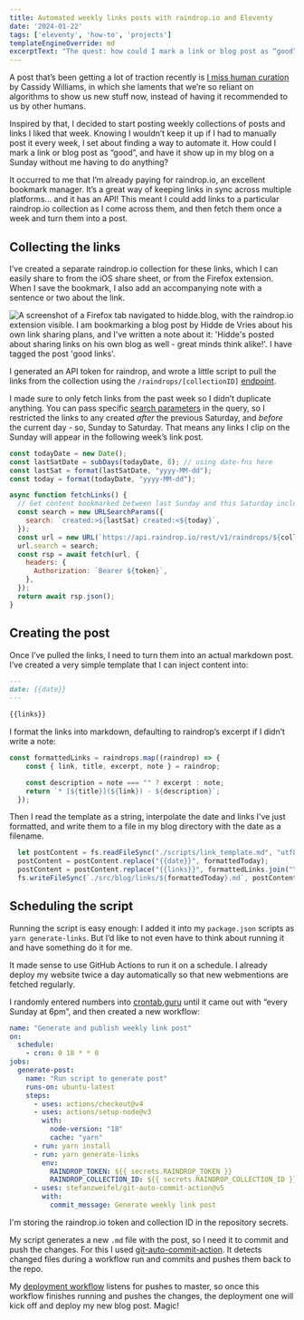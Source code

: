 ```yaml
---
title: Automated weekly links posts with raindrop.io and Eleventy
date: '2024-01-22'
tags: ['eleventy', 'how-to', 'projects']
templateEngineOverride: md
excerptText: "The quest: how could I mark a link or blog post as “good”, and have it show up in my blog on a Sunday without me having to do anything?"
---
```


A post that’s been getting a lot of traction recently is [I miss human curation](https://blog.cassidoo.co/post/human-curation/) by Cassidy Williams, in which she laments that we’re so reliant on algorithms to show us new stuff now, instead of having it recommended to us by other humans. 

Inspired by that, I decided to start posting weekly collections of posts and links I liked that week. Knowing I wouldn’t keep it up if I had to manually post it every week, I set about finding a way to automate it. How could I mark a link or blog post as “good”, and have it show up in my blog on a Sunday without me having to do anything?

It occurred to me that I’m already paying for raindrop.io, an excellent bookmark manager. It’s a great way of keeping links in sync across multiple platforms... and it has an API! This meant I could add links to a particular raindrop.io collection as I come across them, and then fetch them once a week and turn them into a post. 

## Collecting the links
I’ve created a separate raindrop.io collection for these links, which I can easily share to from the iOS share sheet, or from the Firefox extension. When I save the bookmark, I also add an accompanying note with a sentence or two about the link.

![A screenshot of a Firefox tab navigated to hidde.blog, with the raindrop.io extension visible. I am bookmarking a blog post by Hidde de Vries about his own link sharing plans, and I've written a note about it: 'Hidde's posted about sharing links on his own blog as well - great minds think alike!'. I have tagged the post 'good links'.](/img/blog/raindrop-bookmark.png)

I generated an API token for raindrop, and wrote a little script to pull the links from the collection using the `/raindrops/[collectionID]` [endpoint](https://developer.raindrop.io/v1/raindrops/multiple). 

I made sure to only fetch links from the past week so I didn’t duplicate anything. You can pass specific [search parameters](https://help.raindrop.io/using-search/#operators) in the query, so I restricted the links to any created *after* the previous Saturday, and *before* the current day - so, Sunday to Saturday. That means any links I clip on the Sunday will appear in the following week’s link post. 

```js
const todayDate = new Date();
const lastSatDate = subDays(todayDate, 8); // using date-fns here
const lastSat = format(lastSatDate, "yyyy-MM-dd");
const today = format(todayDate, "yyyy-MM-dd");

async function fetchLinks() {
  // Get content bookmarked between last Sunday and this Saturday inclusive
  const search = new URLSearchParams({
    search: `created:>${lastSat} created:<${today}`,
  });
  const url = new URL(`https://api.raindrop.io/rest/v1/raindrops/${collectionId}`);
  url.search = search;
  const rsp = await fetch(url, {
    headers: {
      Authorization: `Bearer ${token}`,
    },
  });
  return await rsp.json();
}
```

## Creating the post
Once I’ve pulled the links, I need to turn them into an actual markdown post. I’ve created a very simple template that I can inject content into:

```md
---
date: {{date}}
---

{{links}}
```

I format the links into markdown, defaulting to raindrop’s excerpt if I didn’t write a note:
```js
const formattedLinks = raindrops.map((raindrop) => {
    const { link, title, excerpt, note } = raindrop;

    const description = note === "" ? excerpt : note;
    return `* [${title}](${link}) - ${description}`;
  });
```

Then I read the template as a string, interpolate the date and links I’ve just formatted, and write them to a file in my blog directory with the date as a filename.

```js
  let postContent = fs.readFileSync("./scripts/link_template.md", "utf8");
  postContent = postContent.replace("{{date}}", formattedToday);
  postContent = postContent.replace("{{links}}", formattedLinks.join("\n"));
  fs.writeFileSync(`./src/blog/links/${formattedToday}.md`, postContent);
```

## Scheduling the script
Running the script is easy enough: I added it into my `package.json` scripts as `yarn generate-links`. But I’d like to not even have to think about running it and have something do it for me.

It made sense to use GitHub Actions to run it on a schedule. I already deploy my website twice a day automatically so that new webmentions are fetched regularly. 

I randomly entered numbers into [crontab.guru](https://crontab.guru/) until it came out with “every Sunday at 6pm”, and then created a new workflow:

```yaml
name: "Generate and publish weekly link post"
on:
  schedule:
    - cron: 0 18 * * 0
jobs:
  generate-post:
    name: "Run script to generate post"
    runs-on: ubuntu-latest
    steps:
      - uses: actions/checkout@v4
      - uses: actions/setup-node@v3
        with:
          node-version: "18"
          cache: "yarn"
      - run: yarn install
      - run: yarn generate-links
        env:
          RAINDROP_TOKEN: ${{ secrets.RAINDROP_TOKEN }}
          RAINDROP_COLLECTION_ID: ${{ secrets.RAINDROP_COLLECTION_ID }}
      - uses: stefanzweifel/git-auto-commit-action@v5
        with:
          commit_message: Generate weekly link post
```
I'm storing the raindrop.io token and collection ID in the repository secrets. 

My script generates a new `.md` file with the post, so I need it to commit and push the changes. For this I used [git-auto-commit-action](https://github.com/stefanzweifel/git-auto-commit-action). It detects changed files during a workflow run and commits and pushes them back to the repo.

My [deployment workflow](https://github.com/sophiekoonin/localghost/blob/main/.github/workflows/deploy-neocities.yml) listens for pushes to master, so once this workflow finishes running and pushes the changes, the deployment one will kick off and deploy my new blog post. Magic! 
